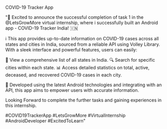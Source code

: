 COVID-19 Tracker App
<br>

"📱 Excited to announce the successful completion of task 1 in the @LetsGrowMore virtual internship, where i successfully built an Android app - COVID-19 Tracker India! 🇮🇳

 ℹ This app provides up-to-date information on COVID-19 cases across all states and cities in India, sourced from a reliable API using Volley Library. With a sleek interface and powerful features, users can easily:

📍 View a comprehensive list of all states in India.
🔍 Search for specific cities within each state. 
📊 Access detailed statistics on total, active, deceased, and recovered COVID-19 cases in each city.

🚀 Developed using the latest Android technologies and integrating with an API, this app aims to empower users with accurate information.

Looking Forward to complete the further tasks and gaining experiences in this internship.

#COVID19TrackerApp #LetsGrowMore
#VirtualInternship #AndroidDeveloper
#ExcitedToLearn"
